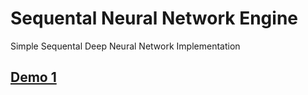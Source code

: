 # Sequental Neural Network Engine

Simple Sequental Deep Neural Network Implementation

## [Demo 1](https://dra1ex.github.io/neural-network/demo1/)

